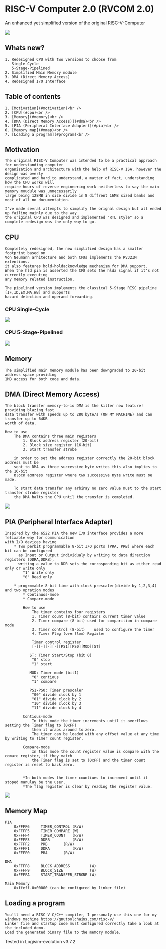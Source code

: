 # RISC-V Computer 2.0 (RVCOM 2.0)
An enhanced yet simplified version of the original RISC-V-Computer

<img src="screenshots/computer.png"/>

## Whats new?
	1. Redesigned CPU with two versions to choose from
	   Single-Cycle
	   5-Stage-Pipelined
	2. Simplified Main Memory module
	3. DMA (Direct Memory Access)
	4. Redesigned I/O Interface 

## Table of contents <br />
	1. [Motivation](#motivation)<br />
	2. [CPU](#cpu)<br />
	3. [Memory](#memory)<br />
	4. [DMA (Direct Memory Access)](#dma)<br />
	5. [PIA (Peripheral Interface Adapter)](#pia)<br />
	6. [Memory map](#mmap)<br />
	7. [Loading a program](#program)<br />

## Motivation <a name="motivation"></a>

	The original RISC-V Computer was intended to be a practical approach for understanding computer
	organization and architecture with the help of RISC-V ISA, however the design was overly
	complicated and hard to understand, a matter of fact, understanding how the CPU works will 
	require hours of reverse engineering work neitherless to say the main memory moudule was unnecessarily
	large being 128MB in size divide in 8 diffrent 16MB sized banks and most of all no documentation.
	
	I've made sevral attempts to simplify the orignal design but all ended up failing mainly due to the way
 	the original CPU was designed and implemented "RTL style" so a complete redesign was the only way to go.
 
## CPU <a name="cpu"></a>

	Completely redesigned, the new simplified design has a smaller footprint based on
	Von Neumann arhitecture and both CPUs implements the RV32IM extentions.
	it also features hold-holdacknowledge mechanism for DMA support.
	When the hld pin is asserted the CPU sets the hlda signal if it's not currently executing
	any memory related instruction. 
	
	The pipelined version implements the classical 5-Stage RISC pipeline [IF,ID,EX,MA,WB] and supports 
	hazard detection and operand forwarding.
	
### CPU Single-Cycle
<img src="screenshots/cpu_sc.png"/>
	
### CPU 5-Stage-Pipelined
<img src="screenshots/cpu_5pl.png" />
	 
	   
## Memory <a name="memory"></a>

	The simplified main memory module has been downgraded to 20-bit address space providing
	1MB access for both code and data. 

## DMA (Direct Memory Access) <a name="dma"></a>

	The block transfer memory-to-io DMA is the killer new feature! providing blazing fast
	data transfer with speeds up to 280 byte/s (ON MY MACHINE) and can transfer up to 64KB
	worth of data.
	
	How to use
		The DMA contains three main registers 
			1. Block address register (20-bit)
			2. Block size register (16-bit)
			3. Start transfer strobe
		
		in order to set the address register correctly the 20-bit block address must be 
		sent to DMA as three successive byte writes this also implies to the 16-bit 
		block address register where two successive byte write must be made.

		To start data transfer any arbiray no zero value must to the start transfer strobe register 
		the DMA halts the CPU until the transfer is completed. 
		
<img src="screenshots/dma.png"/>
	
## PIA (Peripheral Interface Adapter) <a name="pia"></a>

	Inspired by the 6522 PIA the new I/O interface provides a more felixable way for communication 
	with I/O devices having
		* Two perbit programmable 8-bit I/O ports (PRA, PRB) where each bit can be configured
		  as Input or Output individualy by writing to data direction registers (DDRA,DDRB), 
		  writing a value to DDR sets the corrosponding bit as either read only or write only
			"1" Write only
			"0" Read only
   
		* progrmmable 8-bit time with clock prescaler(divide by 1,2,3,4) and two opration modes
			* Continuos-mode
			* Compare-mode
		
			How to use
			    The timer contains four registers
				1. Timer count (8-bit) contains current timer value
				2. Timer compare (8-bit) used for comparition in compare mode
				3. Timer control (8-bit)	used to configure the timer
				4. Timer Flag (overflow) Register
			
			    Timer control register	 	
				[-][-][-][-][PS1][PS0][MOD][ST]
			    
			   ST: Timer Start/Stop (bit 0)
				"0" stop
				"1" start

			   MOD: Timer mode (bit1)
				"0" contious
				"1" compare
			
			   PS1-PS0: Timer prescaler
				"00" divide clock by 1
				"01" divide clock by 2
				"10" divide clock by 3
				"11" divide clock by 4
			     
			Contious-mode 
				In this mode the timer increments until it overflows setting the Timer flag to (0xFF)
				then it wraps around to zero.
				The timer can be loaded with any offset value at any time by writing to Timer count register.  
			
			Compare-mode
				In this mode the count register value is compare with the comare register, if they match
				the Timer flag is set to (0xFF) and the timer count register is reset to back zero.
			
			
			*In both modes the timer countiues to increment until it stoped manulay be the user.
			*The flag register is clear by reading the register value. 
				
<img src="screenshots/pia.png"/>
			
## Memory Map <a name="mmap"></a>
	PIA
		0xFFFF6		TIMER_CONTROL (R/W)
		0xFFFF5		TIMER_COMPARE (W)
		0xFFFF4		TIMER_COUNT   (R/W)
		0xFFFF3		DDRB	      (R/W)
		0xFFFF2		PRB	      (R/W)
		0xFFFF1		DDRA	      (R/W)
		0xFFFF0		PRA	      (R/W)
		
	DMA 
		0xFFFF8		BLOCK_ADDRESS         (W)
		0xFFFF9		BLOCK_SIZE    	      (W)
		0xFFFFA		START_TRANSFER_STROBE (W)
	
	Main Memory 
		0xffeff-0x00000 (can be configured by linker file)	
	

## Loading a program <a name="program"></a>
	You'll need a RISC-V C/C++ compiler, I personaly use this one for my windows machine https://gnutoolchains.com/risc-v/
	Linker file and startup code must configured correctly take a look at the included demo.
	Load the generated binary file to the memory module.
	
Tested in Logisim-evolution v3.7.2	
	
